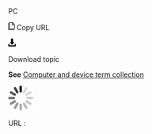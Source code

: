 # 

PC

![Copy URL](media/pc/Copy.png)
Copy URL

![Download](media/pc/Download.png)

Download topic

**See** [Computer and device term collection](https://worldready.cloudapp.net/Styleguide/Read?id=2700&topicid=26597)

![In progress](media/pc/activity-large.gif)

URL :
